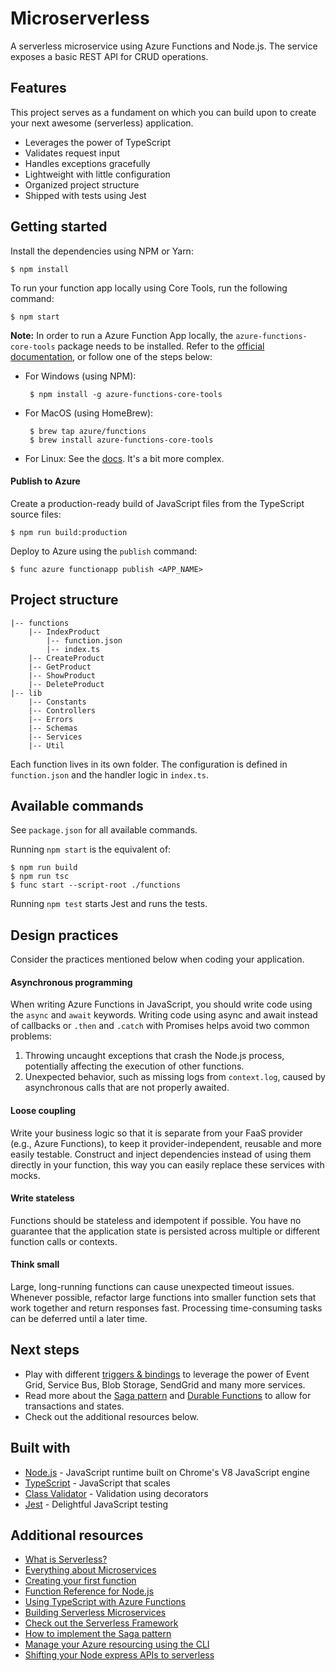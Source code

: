 # Microserverless
A serverless microservice using Azure Functions and Node.js. The service exposes a basic REST API for CRUD operations.

## Features
This project serves as a fundament on which you can build upon to create your next awesome (serverless) application.

- Leverages the power of TypeScript
- Validates request input
- Handles exceptions gracefully
- Lightweight with little configuration
- Organized project structure
- Shipped with tests using Jest

## Getting started
Install the dependencies using NPM or Yarn:

    $ npm install

To run your function app locally using Core Tools, run the following command:

    $ npm start

**Note:** In order to run a Azure Function App locally, the `azure-functions-core-tools` package needs to be installed. Refer to the [official documentation](https://docs.microsoft.com/nl-nl/azure/azure-functions/functions-run-local), or follow one of the steps below:

- For Windows (using NPM):
    
       $ npm install -g azure-functions-core-tools

- For MacOS (using HomeBrew):
    
       $ brew tap azure/functions
       $ brew install azure-functions-core-tools

- For Linux: See the [docs](https://docs.microsoft.com/nl-nl/azure/azure-functions/functions-run-local?tabs=linux#install-the-azure-functions-core-tools). It's a bit more complex.

#### Publish to Azure
Create a production-ready build of JavaScript files from the TypeScript source files:

    $ npm run build:production
    
Deploy to Azure using the `publish` command: 

    $ func azure functionapp publish <APP_NAME>

## Project structure

    |-- functions
        |-- IndexProduct
            |-- function.json
            |-- index.ts
        |-- CreateProduct
        |-- GetProduct
        |-- ShowProduct
        |-- DeleteProduct
    |-- lib
        |-- Constants
        |-- Controllers
        |-- Errors
        |-- Schemas
        |-- Services
        |-- Util

Each function lives in its own folder. The configuration is defined in `function.json` and the handler logic in `index.ts`.

## Available commands
See `package.json` for all available commands.

Running `npm start` is the equivalent of:

    $ npm run build
    $ npm run tsc
    $ func start --script-root ./functions
    
Running `npm test` starts Jest and runs the tests. 

## Design practices

Consider the practices mentioned below when coding your application.

#### Asynchronous programming
When writing Azure Functions in JavaScript, you should write code using the `async` and `await` keywords. Writing code using async and await instead of callbacks or `.then` and `.catch` with Promises helps avoid two common problems:

1. Throwing uncaught exceptions that crash the Node.js process, potentially affecting the execution of other functions.
2. Unexpected behavior, such as missing logs from `context.log`, caused by asynchronous calls that are not properly awaited.

#### Loose coupling
Write your business logic so that it is separate from your FaaS provider (e.g., Azure Functions), to keep it provider-independent, reusable and more easily testable. Construct and inject dependencies instead of using them directly in your function, this way you can easily replace these services with mocks.

#### Write stateless
Functions should be stateless and idempotent if possible. You have no guarantee that the application state is persisted across multiple or different function calls or contexts.

#### Think small
Large, long-running functions can cause unexpected timeout issues. Whenever possible, refactor large functions into smaller function sets that work together and return responses fast. Processing time-consuming tasks can be deferred until a later time.

## Next steps
- Play with different [triggers & bindings](https://docs.microsoft.com/en-US/azure/azure-functions/functions-triggers-bindings) to leverage the power of Event Grid, Service Bus, Blob Storage, SendGrid and many more services.
- Read more about the [Saga pattern](https://microservices.io/patterns/data/saga.html) and [Durable Functions](https://docs.microsoft.com/en-US/azure/azure-functions/durable/durable-functions-overview) to allow for transactions and states.
- Check out the additional resources below.

## Built with
- [Node.js](https://nodejs.org/en/) - JavaScript runtime built on Chrome's V8 JavaScript engine
- [TypeScript](https://www.npmjs.com/package/typescript) - JavaScript that scales
- [Class Validator](https://www.npmjs.com/package/class-validator) - Validation using decorators
- [Jest](https://www.npmjs.com/package/jest) - Delightful JavaScript testing

## Additional resources
- [What is Serverless?](https://serverless-stack.com/chapters/what-is-serverless.html)
- [Everything about Microservices](https://microservices.io/)
- [Creating your first function](https://docs.microsoft.com/en-us/azure/azure-functions/functions-create-first-function-vs-code?pivots=programming-language-typescript)
- [Function Reference for Node.js](https://docs.microsoft.com/en-US/azure/azure-functions/functions-reference-node)
- [Using TypeScript with Azure Functions](https://docs.microsoft.com/en-us/azure/azure-functions/functions-reference-node#typescript)
- [Building Serverless Microservices](https://azure.microsoft.com/en-US/blog/building-serverless-microservices-in-azure-sample-architecture/)
- [Check out the Serverless Framework](https://serverless.com/)
- [How to implement the Saga pattern](https://blog.couchbase.com/saga-pattern-implement-business-transactions-using-microservices-part/)
- [Manage your Azure resourcing using the CLI](https://docs.microsoft.com/nl-nl/cli/azure/install-azure-cli?view=azure-cli-latest)
- [Shifting your Node express APIs to serverless](https://johnpapa.net/shifting-your-node-express-apis-to-serverless/)
